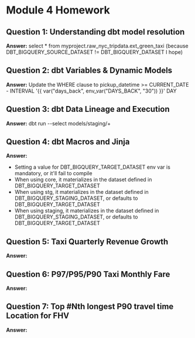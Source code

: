 # Module 4 Homework

## Question 1: Understanding dbt model resolution

**Answer:** select * from myproject.raw_nyc_tripdata.ext_green_taxi (because DBT_BIGQUERY_SOURCE_DATASET != DBT_BIGQUERY_DATASET I hope)

## Question 2: dbt Variables & Dynamic Models

**Answer:** Update the WHERE clause to pickup_datetime >= CURRENT_DATE - INTERVAL '{{ var("days_back", env_var("DAYS_BACK", "30")) }}' DAY

## Question 3: dbt Data Lineage and Execution

**Answer:** dbt run --select models/staging/+

## Question 4: dbt Macros and Jinja

**Answer:** 
- Setting a value for  DBT_BIGQUERY_TARGET_DATASET env var is mandatory, or it'll fail to compile
- When using core, it materializes in the dataset defined in DBT_BIGQUERY_TARGET_DATASET
- When using stg, it materializes in the dataset defined in DBT_BIGQUERY_STAGING_DATASET, or defaults to DBT_BIGQUERY_TARGET_DATASET
- When using staging, it materializes in the dataset defined in DBT_BIGQUERY_STAGING_DATASET, or defaults to DBT_BIGQUERY_TARGET_DATASET

## Question 5: Taxi Quarterly Revenue Growth

**Answer:**

## Question 6: P97/P95/P90 Taxi Monthly Fare

**Answer:**

## Question 7: Top #Nth longest P90 travel time Location for FHV

**Answer:**